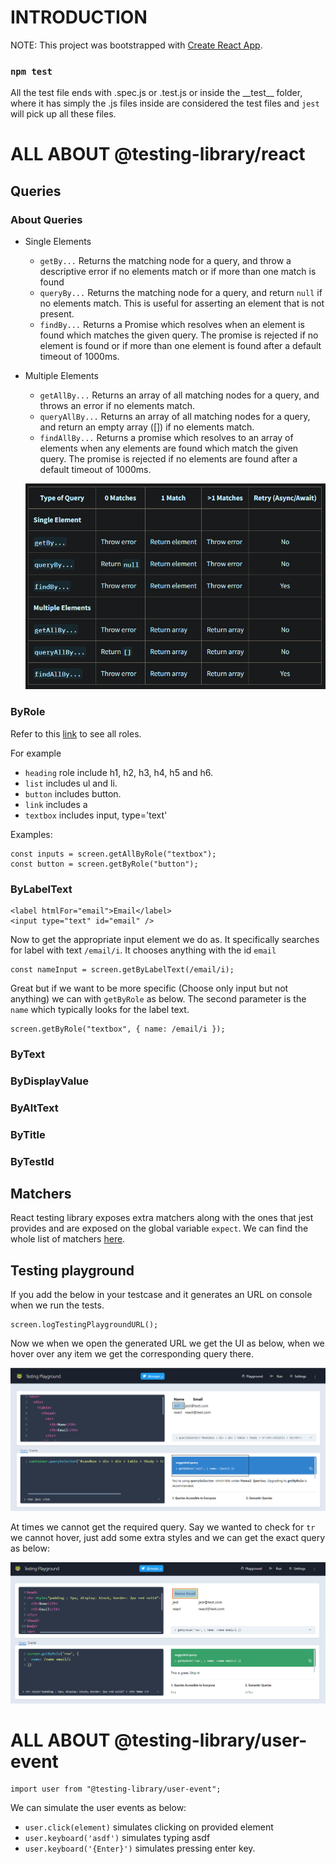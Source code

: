 # INTRODUCTION

NOTE: This project was bootstrapped with [Create React App](https://github.com/facebook/create-react-app).

### `npm test`

All the test file ends with .spec.js or .test.js or inside the \_\_test\_\_ folder, where it has simply the .js files inside are considered the test files and `jest` will pick up all these files.

# ALL ABOUT @testing-library/react

## Queries

### About Queries

- Single Elements
  - `getBy...` Returns the matching node for a query, and throw a descriptive error if no elements match or if more than one match is found
  - `queryBy...` Returns the matching node for a query, and return `null` if no elements match. This is useful for asserting an element that is not present.
  - `findBy...` Returns a Promise which resolves when an element is found which matches the given query. The promise is rejected if no element is found or if more than one element is found after a default timeout of 1000ms.
- Multiple Elements

  - `getAllBy...` Returns an array of all matching nodes for a query, and throws an error if no elements match.
  - `queryAllBy...` Returns an array of all matching nodes for a query, and return an empty array ([]) if no elements match.
  - `findAllBy...` Returns a promise which resolves to an array of elements when any elements are found which match the given query. The promise is rejected if no elements are found after a default timeout of 1000ms.

  ![Alt text](./images/QUeryCheatSheet.png)

### ByRole

Refer to this [link](https://www.w3.org/TR/html-aria/#docconformance) to see all roles.

For example

- `heading` role include h1, h2, h3, h4, h5 and h6.
- `list` includes ul and li.
- `button` includes button.
- `link` includes a
- `textbox` includes input, type='text'

Examples:

```
const inputs = screen.getAllByRole("textbox");
const button = screen.getByRole("button");
```

### ByLabelText

```
<label htmlFor="email">Email</label>
<input type="text" id="email" />
```

Now to get the appropriate input element we do as. It specifically searches for label with text `/email/i`. It chooses anything with the id `email`

```
const nameInput = screen.getByLabelText(/email/i);
```

Great but if we want to be more specific (Choose only input but not anything) we can with `getByRole` as below. The second parameter is the `name` which typically looks for the label text.

```
screen.getByRole("textbox", { name: /email/i });
```

### ByText

### ByDisplayValue

### ByAltText

### ByTitle

### ByTestId

## Matchers

React testing library exposes extra matchers along with the ones that jest provides and are exposed on the global variable `expect`. We can find the whole list of matchers [here]("https://github.com/testing-library/jest-dom#custom-matchers").

## Testing playground

If you add the below in your testcase and it generates an URL on console when we run the tests.

```
screen.logTestingPlaygroundURL();
```

Now we when we open the generated URL we get the UI as below, when we hover over any item we get the corresponding query there.

![Alt text](./images/testingPlayground1.png)

At times we cannot get the required query. Say we wanted to check for `tr` we cannot hover, just add some extra styles and we can get the exact query as below:

![Alt text](./images/testingPlayground2.png)

# ALL ABOUT @testing-library/user-event

```
import user from "@testing-library/user-event";
```

We can simulate the user events as below:

- `user.click(element)` simulates clicking on provided element
- `user.keyboard('asdf')` simulates typing asdf
- `user.keyboard('{Enter}')` simulates pressing enter key.
